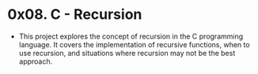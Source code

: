 # 0x08. C - Recursion

- This project explores the concept of recursion in the C programming language. It covers the implementation of recursive functions, when to use recursion, and situations where recursion may not be the best approach.
